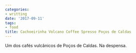 ```yaml
---
categories:
- writting
date: '2017-09-11'
tags:
- food
title: Cachoeirinha Volcano Coffee Spresso Poços de Caldas
---
```


Um dos cafés vulcânicos de Poços de Caldas. Na despensa.

